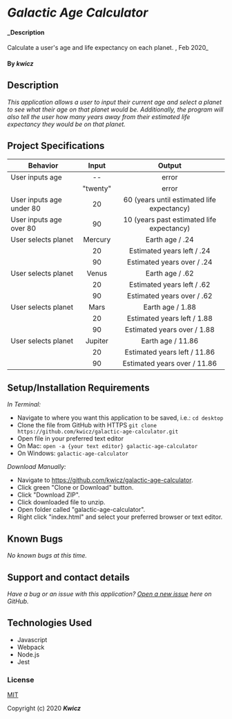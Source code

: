 # _Galactic Age Calculator_

#### _Description 
Calculate a user's age and life expectancy on each planet.
, Feb 2020_

#### By _**kwicz**_

## Description

_This application allows a user to input their current age and select a planet to see what their age on that planet would be.  Additionally, the program will also tell the user how many years away from their estimated life expectancy they would be on that planet._

## Project Specifications

|Behavior|Input|Output|
|---|:---:|:---:|
|User inputs age|--|error|
||"twenty"|error|
|User inputs age under 80|20|60 (years until estimated life expectancy)
|User inputs age over 80|90|10 (years past estimated life expectancy)|
|User selects planet|Mercury|Earth age / .24|
||20|Estimated years left / .24|
||90|Estimated years over / .24|
|User selects planet|Venus|Earth age / .62|
||20|Estimated years left / .62|
||90|Estimated years over / .62|
|User selects planet|Mars|Earth age / 1.88|
||20|Estimated years left / 1.88|
||90|Estimated years over / 1.88|
|User selects planet|Jupiter|Earth age / 11.86|
||20|Estimated years left / 11.86|
||90|Estimated years over / 11.86|

## Setup/Installation Requirements

_In Terminal:_

* Navigate to where you want this application to be saved, i.e.:
```cd desktop```
* Clone the file from GitHub with HTTPS
```git clone https://github.com/kwicz/galactic-age-calculator.git```
* Open file in your preferred text editor
* On Mac: ```open -a {your text editor} galactic-age-calculator```
* On Windows: ```galactic-age-calculator```

_Download Manually:_

* Navigate to https://github.com/kwicz/galactic-age-calculator.
* Click green "Clone or Download" button.
* Click "Download ZIP".
* Click downloaded file to unzip.
* Open folder called "galactic-age-calculator".
* Right click "index.html" and select your preferred browser or text editor.

## Known Bugs

_No known bugs at this time._

## Support and contact details

_Have a bug or an issue with this application? [Open a new issue](https://github.com/kwicz/galactic-age-calculator/issues) here on GitHub._

## Technologies Used

* Javascript
* Webpack
* Node.js
* Jest

### License

[MIT](https://choosealicense.com/licenses/mit/)

Copyright (c) 2020 **_Kwicz_**